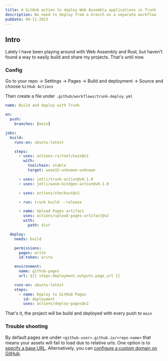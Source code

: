 ```yaml
---
title: A GitHub action to deploy Web Assembly applications in Trunk
description: No need to deploy from a branch on a separate workflow
pubDate: 09-11-2023
---
```


## Intro

Lately I have been playing around with Web Assembly and Rust, but haven't found a way to easily build and share my projects. That's until now.

### Config

Go to your repo &rightarrow; Settings &rightarrow; Pages &rightarrow; Build and deployment &rightarrow; Source and choose `GitHub Actions`

Then create a file under `.github/workflows/trunk-deploy.yml`

```yaml
name: Build and deploy with Trunk

on:
  push:
    branches: [main]

jobs:
  build:
    runs-on: ubuntu-latest

    steps:
      - uses: actions-rs/toolchain@v1
        with:
          toolchain: stable
          target: wasm32-unknown-unknown

      - uses: jetli/trunk-action@v0.1.0
      - uses: jetli/wasm-bindgen-action@v0.1.0

      - uses: actions/checkout@v2

      - run: trunk build --release

      - name: Upload Pages artifact
        uses: actions/upload-pages-artifact@v2
        with:
          path: dist

  deploy:
    needs: build

    permissions:
      pages: write
      id-token: write

    environment:
      name: github-pages
      url: ${{ steps.deployment.outputs.page_url }}

    runs-on: ubuntu-latest
    steps:
      - name: Deploy to GitHub Pages
        id: deployment
        uses: actions/deploy-pages@v2
```

That's it, the project will be build and deployed with every push to `main`

### Trouble shooting

By default pages are under `<github-user>.github.io/<repo-name>` that means your assets will fail to load due to relative urls. One option is to [specify a base URL](https://vitejs.dev/config/shared-options.html#base). Alternatively, you can [configure a custom domain on GitHub](https://docs.github.com/articles/using-a-custom-domain-with-github-pages/).
